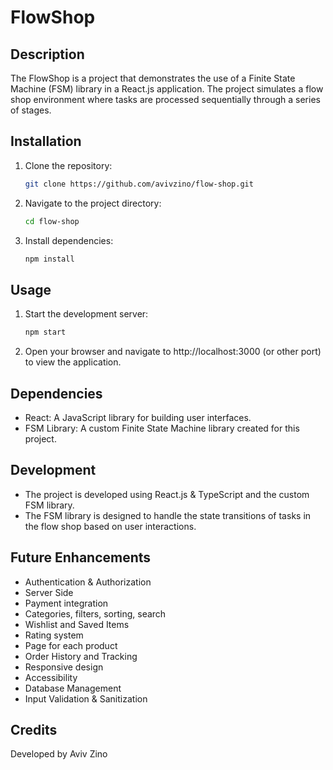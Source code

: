 # FlowShop

## Description
The FlowShop is a project that demonstrates the use of a Finite State Machine (FSM) library in a React.js application. The project simulates a flow shop environment where tasks are processed sequentially through a series of stages.

## Installation
1. Clone the repository:
   ```bash
   git clone https://github.com/avivzino/flow-shop.git

2. Navigate to the project directory:
    ```bash
    cd flow-shop

3. Install dependencies:
    ```bash
    npm install

## Usage
1. Start the development server:
    ```bash
    npm start

2. Open your browser and navigate to http://localhost:3000 (or other port) to view the application.

## Dependencies
* React: A JavaScript library for building user interfaces.
* FSM Library: A custom Finite State Machine library created for this project.

## Development
* The project is developed using React.js & TypeScript and the custom FSM library.
* The FSM library is designed to handle the state transitions of tasks in the flow shop based on user interactions.

## Future Enhancements
* Authentication & Authorization
* Server Side
* Payment integration
* Categories, filters, sorting, search
* Wishlist and Saved Items
* Rating system
* Page for each product
* Order History and Tracking
* Responsive design
* Accessibility
* Database Management
* Input Validation & Sanitization

## Credits
Developed by Aviv Zino


